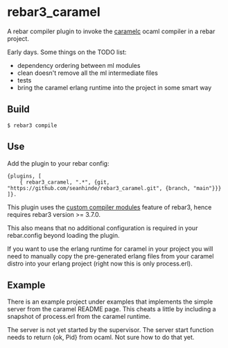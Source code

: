 rebar3_caramel
=====

A rebar compiler plugin to invoke the [caramelc](https://github.com/AbstractMachinesLab/caramel) ocaml compiler in a rebar project.

Early days. Some things on the TODO list:

- dependency ordering between ml modules
- clean doesn't remove all the ml intermediate files
- tests
- bring the caramel erlang runtime into the project in some smart way

Build
-----

    $ rebar3 compile

Use
---

Add the plugin to your rebar config:

    {plugins, [
        { rebar3_caramel, ".*", {git, "https://github.com/seanhinde/rebar3_caramel.git", {branch, "main"}}}
    ]}.

This plugin uses the [custom compiler modules](http://rebar3.org/docs/extending/custom_compiler_modules/) feature of rebar3, hence requires rebar3 version >= 3.7.0.

This also means that no additional configuration is required in your rebar.config beyond loading the plugin.

If you want to use the erlang runtime for caramel in your project you will need to manually copy the pre-generated erlang files from your caramel distro into your erlang project (right now this is only process.erl).

Example
----

There is an example project under examples that implements the simple server from the caramel README page. This cheats a little by including a snapshot of process.erl from the caramel runtime. 

The server is not yet started by the supervisor. The server start function needs to return {ok, Pid} from ocaml. Not sure how to do that yet.